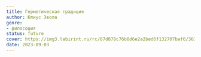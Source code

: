 ```yaml
---
title: Герметическая традиция
author: Юлиус Эвола
genre:
- философия
status: future
cover: https://img3.labirint.ru/rc/87d878c76b8d6e2a2bed6f132707baf6/363x561q80/books50/492709/cover.jpg?1563828773
date: 2023-09-03
---
```


